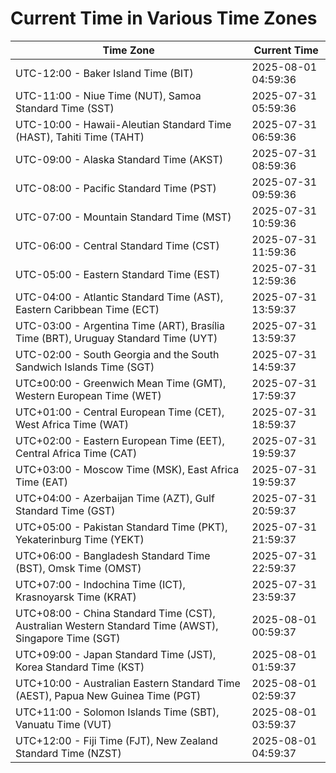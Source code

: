 # Current Time in Various Time Zones

| Time Zone | Current Time |
|-----------|--------------|
| UTC-12:00 - Baker Island Time (BIT) | 2025-08-01 04:59:36 |
| UTC-11:00 - Niue Time (NUT), Samoa Standard Time (SST) | 2025-07-31 05:59:36 |
| UTC-10:00 - Hawaii-Aleutian Standard Time (HAST), Tahiti Time (TAHT) | 2025-07-31 06:59:36 |
| UTC-09:00 - Alaska Standard Time (AKST) | 2025-07-31 08:59:36 |
| UTC-08:00 - Pacific Standard Time (PST) | 2025-07-31 09:59:36 |
| UTC-07:00 - Mountain Standard Time (MST) | 2025-07-31 10:59:36 |
| UTC-06:00 - Central Standard Time (CST) | 2025-07-31 11:59:36 |
| UTC-05:00 - Eastern Standard Time (EST) | 2025-07-31 12:59:36 |
| UTC-04:00 - Atlantic Standard Time (AST), Eastern Caribbean Time (ECT) | 2025-07-31 13:59:37 |
| UTC-03:00 - Argentina Time (ART), Brasília Time (BRT), Uruguay Standard Time (UYT) | 2025-07-31 13:59:37 |
| UTC-02:00 - South Georgia and the South Sandwich Islands Time (SGT) | 2025-07-31 14:59:37 |
| UTC±00:00 - Greenwich Mean Time (GMT), Western European Time (WET) | 2025-07-31 17:59:37 |
| UTC+01:00 - Central European Time (CET), West Africa Time (WAT) | 2025-07-31 18:59:37 |
| UTC+02:00 - Eastern European Time (EET), Central Africa Time (CAT) | 2025-07-31 19:59:37 |
| UTC+03:00 - Moscow Time (MSK), East Africa Time (EAT) | 2025-07-31 19:59:37 |
| UTC+04:00 - Azerbaijan Time (AZT), Gulf Standard Time (GST) | 2025-07-31 20:59:37 |
| UTC+05:00 - Pakistan Standard Time (PKT), Yekaterinburg Time (YEKT) | 2025-07-31 21:59:37 |
| UTC+06:00 - Bangladesh Standard Time (BST), Omsk Time (OMST) | 2025-07-31 22:59:37 |
| UTC+07:00 - Indochina Time (ICT), Krasnoyarsk Time (KRAT) | 2025-07-31 23:59:37 |
| UTC+08:00 - China Standard Time (CST), Australian Western Standard Time (AWST), Singapore Time (SGT) | 2025-08-01 00:59:37 |
| UTC+09:00 - Japan Standard Time (JST), Korea Standard Time (KST) | 2025-08-01 01:59:37 |
| UTC+10:00 - Australian Eastern Standard Time (AEST), Papua New Guinea Time (PGT) | 2025-08-01 02:59:37 |
| UTC+11:00 - Solomon Islands Time (SBT), Vanuatu Time (VUT) | 2025-08-01 03:59:37 |
| UTC+12:00 - Fiji Time (FJT), New Zealand Standard Time (NZST) | 2025-08-01 04:59:37 |
